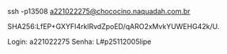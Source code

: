 ssh -p13508 a221022275@chococino.naquadah.com.br

SHA256:LfEP+GXYFI4rklRvdZpoED/qARO2xMvkYUWEHG42k/U.

Login: a221022275
Senha: L#p25112005lipe


